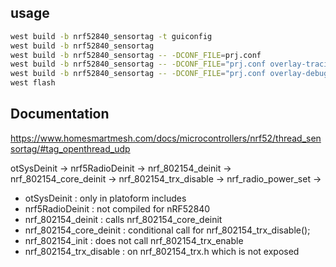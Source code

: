 ## usage
```bash
west build -b nrf52840_sensortag -t guiconfig
west build -b nrf52840_sensortag
west build -b nrf52840_sensortag -- -DCONF_FILE=prj.conf
west build -b nrf52840_sensortag -- -DCONF_FILE="prj.conf overlay-tracing.conf"
west build -b nrf52840_sensortag -- -DCONF_FILE="prj.conf overlay-debug.conf overlay-tracing.conf"
west flash
```

## Documentation
https://www.homesmartmesh.com/docs/microcontrollers/nrf52/thread_sensortag/#tag_openthread_udp



otSysDeinit -> nrf5RadioDeinit -> nrf_802154_deinit -> nrf_802154_core_deinit -> nrf_802154_trx_disable -> nrf_radio_power_set -> 


* otSysDeinit : only in platoform includes
* nrf5RadioDeinit : not compiled for nRF52840
* nrf_802154_deinit : calls nrf_802154_core_deinit
* nrf_802154_core_deinit : conditional call for nrf_802154_trx_disable();
* nrf_802154_init : does not call nrf_802154_trx_enable
* nrf_802154_trx_disable : on nrf_802154_trx.h which is not exposed
